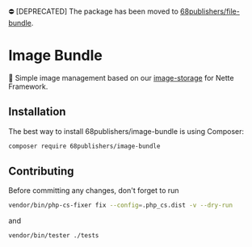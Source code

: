 :no_entry: [DEPRECATED] The package has been moved to [68publishers/file-bundle](https://github.com/68publishers/file-bundle).

# Image Bundle

:city_sunset: Simple image management based on our [image-storage](https://github.com/68publishers/image-storage) for Nette Framework.

## Installation

The best way to install 68publishers/image-bundle is using Composer:

```bash
composer require 68publishers/image-bundle
```

## Contributing

Before committing any changes, don't forget to run

```bash
vendor/bin/php-cs-fixer fix --config=.php_cs.dist -v --dry-run
```

and

```bash
vendor/bin/tester ./tests
```
